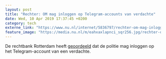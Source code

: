 ```yaml
---
layout: post
title: "Rechter: OM mag inloggen op Telegram-accounts van verdachte"
date: Wed, 10 Apr 2019 17:37:45 +0200
category: tech
externe_link: "https://www.nu.nl/internet/5836797/rechter-om-mag-inloggen-op-telegram-accounts-van-verdachte.html"
feature_image: "https://media.nu.nl/m/eahxaxlapnci_sqr256.jpg/rechter-om-mag-inloggen-op-telegram-accounts-van-verdachte.jpg"
---
```


De rechtbank Rotterdam heeft <a href="https://uitspraken.rechtspraak.nl/inziendocument?id=ECLI:NL:RBROT:2019:2712" target="_blank">geoordeeld</a> dat de politie mag inloggen op het Telegram-account van een verdachte.
